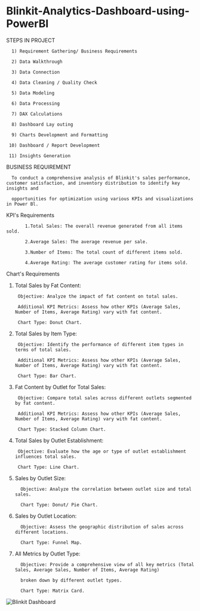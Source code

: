 # Blinkit-Analytics-Dashboard-using-PowerBI

STEPS IN PROJECT

      1) Requirement Gathering/ Business Requirements

      2) Data Walkthrough

      3) Data Connection

      4) Data Cleaning / Quality Check

      5) Data Modeling

      6) Data Processing

      7) DAX Calculations

      8) Dashboard Lay outing

      9) Charts Development and Formatting

     10) Dashboard / Report Development

     11) Insights Generation


BUSINESS REQUIREMENT

      To conduct a comprehensive analysis of Blinkit's sales performance, customer satisfaction, and inventory distribution to identify key insights and 

      opportunities for optimization using various KPIs and visualizations in Power Bl.

KPI's Requirements

           1.Total Sales: The overall revenue generated from all items sold.

           2.Average Sales: The average revenue per sale.

           3.Number of Items: The total count of different items sold.

           4.Average Rating: The average customer rating for items sold.

Chart's Requirements
   1. Total Sales by Fat Content:

           Objective: Analyze the impact of fat content on total sales.

           Additional KPI Metrics: Assess how other KPIs (Average Sales, Number of Items, Average Rating) vary with fat content.

           Chart Type: Donut Chart.

   2. Total Sales by Item Type:

           Objective: Identify the performance of different item types in terms of total sales.

           Additional KPI Metrics: Assess how other KPIs (Average Sales, Number of Items, Average Rating) vary with fat content.

           Chart Type: Bar Chart.

   3. Fat Content by Outlet for Total Sales:


           Objective: Compare total sales across different outlets segmented by fat content.

           Additional KPI Metrics: Assess how other KPIs (Average Sales, Number of Items, Average Rating) vary with fat content.

           Chart Type: Stacked Column Chart.

   4. Total Sales by Outlet Establishment:

           Objective: Evaluate how the age or type of outlet establishment influences total sales.

           Chart Type: Line Chart.		

   5. Sales by Outlet Size:

            Objective: Analyze the correlation between outlet size and total sales.

            Chart Type: Donut/ Pie Chart.

   6. Sales by Outlet Location:

            Objective: Assess the geographic distribution of sales across different locations.

            Chart Type: Funnel Map.

   7. All Metrics by Outlet Type:

            Objective: Provide a comprehensive view of all key metrics (Total Sales, Average Sales, Number of Items, Average Rating)

            broken down by different outlet types.
            
            Chart Type: Matrix Card.

![Blinkit Dashboard](https://github.com/user-attachments/assets/4e358b96-b65d-4e36-8bcb-763a80530ada)





